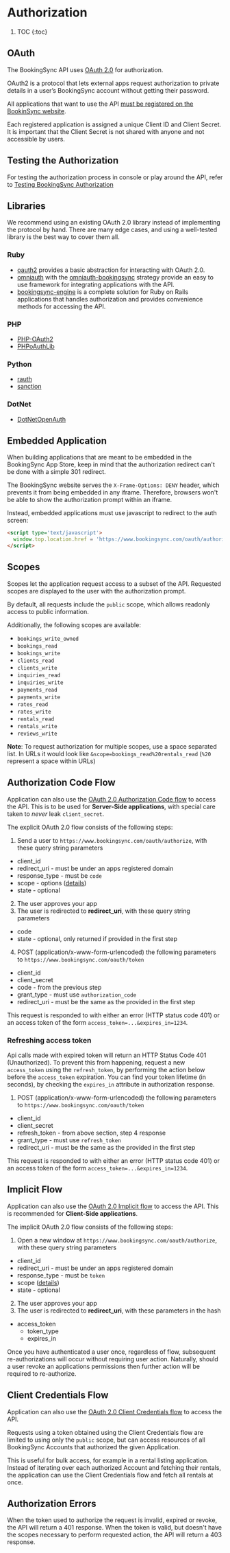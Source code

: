 # Authorization

1. TOC
{:toc}

## OAuth

The BookingSync API uses [OAuth 2.0](http://oauth.net/2/) for authorization.

OAuth2 is a protocol that lets external apps request authorization to private
details in a user’s BookingSync account without getting their password.

All applications that want to use the API
[must be registered on the BookinSync website](/reference/requirements/).

Each registered application is assigned a unique Client ID and Client Secret.
It is important that the Client Secret is not shared with anyone and not
accessible by users.

## Testing the Authorization

For testing the authorization process in console or play around the API,
refer to [Testing BookingSync Authorization](/reference/testing_authorization/)

## Libraries

We recommend using an existing OAuth 2.0 library instead of implementing
the protocol by hand. There are many edge cases, and using a well-tested
library is the best way to cover them all.

### Ruby

* [oauth2](https://github.com/intridea/oauth2) provides a basic abstraction
  for interacting with OAuth 2.0.
* [omniauth](https://github.com/intridea/omniauth) with the
  [omniauth-bookingsync](https://github.com/bookingsync/omniauth-bookingsync)
  strategy provide an easy to use framework for integrating applications
  with the API.
* [bookingsync-engine](https://github.com/BookingSync/bookingsync-engine)
  is a complete solution for Ruby on Rails applications that handles
  authorization and provides convenience methods for accessing the API.

### PHP

* [PHP-OAuth2](https://github.com/adoy/PHP-OAuth2)
* [PHPoAuthLib](https://github.com/Lusitanian/PHPoAuthLib)

### Python

* [rauth](https://github.com/litl/rauth)
* [sanction](https://github.com/demianbrecht/sanction)

### DotNet

* [DotNetOpenAuth](http://dotnetopenauth.net/)

## Embedded Application

When building applications that are meant to be embedded in the
BookingSync App Store, keep in mind that the authorization redirect
can't be done with a simple 301 redirect.

The BookingSync website serves the `X-Frame-Options: DENY` header, which
prevents it from being embedded in any iframe. Therefore, browsers won't be
able to show the authorization prompt within an iframe.

Instead, embedded applications must use javascript to redirect to the auth
screen:

~~~html
<script type='text/javascript'>
  window.top.location.href = 'https://www.bookingsync.com/oauth/authorize';
</script>
~~~

## Scopes

Scopes let the application request access to a subset of the API. Requested
scopes are displayed to the user with the authorization prompt.

By default, all requests include the `public` scope, which allows readonly
access to public information.

Additionally, the following scopes are available:

* `bookings_write_owned`
* `bookings_read`
* `bookings_write`
* `clients_read`
* `clients_write`
* `inquiries_read`
* `inquiries_write`
* `payments_read`
* `payments_write`
* `rates_read`
* `rates_write`
* `rentals_read`
* `rentals_write`
* `reviews_write`

**Note**: To request authorization for multiple scopes, use a space separated list.
In URLs it would look like `&scope=bookings_read%20rentals_read` (`%20` represent a space within URLs)

## Authorization Code Flow

Application can also use the
[OAuth 2.0 Authorization Code flow](http://tools.ietf.org/html/draft-ietf-oauth-v2-31#section-4.1)
to access the API.
This is to be used for **Server-Side applications**, with special care taken to *never* leak `client_secret`.

The explicit OAuth 2.0 flow consists of the following steps:

1. Send a user to `https://www.bookingsync.com/oauth/authorize`, with these query string parameters
  * client_id
  * redirect_uri - must be under an apps registered domain
  * response_type - must be `code`
  * scope - options ([details](#scopes))
  * state - optional
2. The user approves your app
3. The user is redirected to **redirect_uri**, with these query string parameters
  * code
  * state - optional, only returned if provided in the first step
4. POST (application/x-www-form-urlencoded) the following parameters to `https://www.bookingsync.com/oauth/token`
  * client_id
  * client_secret
  * code - from the previous step
  * grant_type - must use `authorization_code`
  * redirect_uri - must be the same as the provided in the first step

This request is responded to with either an error (HTTP status code 401) or an access token of the form `access_token=...&expires_in=1234`.

### Refreshing access token

Api calls made with expired token will return an HTTP Status Code 401 (Unauthorized). To prevent this from happening, request a new `access_token` using the `refresh_token`, by performing the action below before the `access_token` expiration. You can find your token lifetime (in seconds), by checking the `expires_in` attribute in authorization response.

1. POST (application/x-www-form-urlencoded) the following parameters to `https://www.bookingsync.com/oauth/token`
  * client_id
  * client_secret
  * refresh_token - from above section, step 4 response
  * grant_type - must use `refresh_token`
  * redirect_uri - must be the same as the provided in the first step

This request is responded to with either an error (HTTP status code 401) or an access token of the form `access_token=...&expires_in=1234`.

## Implicit Flow

Application can also use the
[OAuth 2.0 Implicit flow](http://tools.ietf.org/html/draft-ietf-oauth-v2-31#section-4.2)
to access the API.
This is recommended for **Client-Side applications**.

The implicit OAuth 2.0 flow consists of the following steps:

1. Open a new window at `https://www.bookingsync.com/oauth/authorize`, with these query string parameters
  * client_id
  * redirect_uri - must be under an apps registered domain
  * response_type - must be `token`
  * scope ([details](#scopes))
  * state - optional
2. The user approves your app
3. The user is redirected to **redirect_uri**, with these parameters in the hash
  * access_token
    * token_type
    * expires_in

Once you have authenticated a user once, regardless of flow, subsequent re-authorizations will occur without requiring user action. Naturally, should a user revoke an applications permissions then further action will be required to re-authorize.

## Client Credentials Flow

Application can also use the
[OAuth 2.0 Client Credentials flow](http://tools.ietf.org/html/draft-ietf-oauth-v2-31#section-4.4)
to access the API.

Requests using a token obtained using the Client Credentials flow are limited
to using only the `public` scope, but can access resources of all BookingSync
Accounts that authorized the given Application.

This is useful for bulk access, for example in a rental listing application.
Instead of iterating over each authorized Account and fetching their rentals,
the application can use the Client Credentials flow and fetch all rentals
at once.

## Authorization Errors

When the token used to authorize the request is invalid, expired or revoke, the API will return a
401 response. When the token is valid, but doesn't have the scopes necessary to perform requested
action, the API will return a 403 response.
